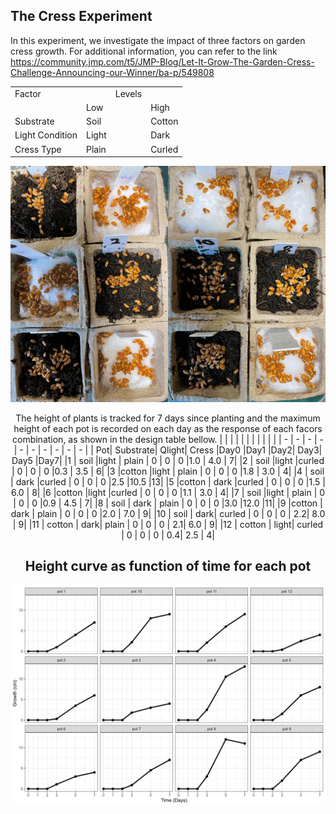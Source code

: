 ## The Cress Experiment
In this experiment, we investigate the impact of three factors on garden cress growth.
For additional information, you can refer to the link https://community.jmp.com/t5/JMP-Blog/Let-It-Grow-The-Garden-Cress-Challenge-Announcing-our-Winner/ba-p/549808

<div align="center">

|       |       |          |       |
| -     | -     | -        | -     |
|Factor           |       | Levels   |       |
|                 |   Low  ||     High       |
|Substrate        |Soil    ||Cotton          |
|Light Condition  |Light   ||Dark            |
|Cress Type       |Plain   ||Curled          |

<div

<p align="center">
  <img src="The Garden Cress Challenge.gif">
</p>

The height of plants is tracked for 7 days since planting and the maximum height of each pot is recorded on each day as the response of each facors combination, as shown in the design table bellow.
|     |          |       |        |     |     |    |     |      |    |
|  -  |     -    |   -   |   -    |  -  |  -  |  - |  -  |  -   | -  |
|  Pot| Substrate| Qlight|  Cress |Day0 |Day1 |Day2| Day3| Day5 |Day7|
|1    |  soil    |light | plain   | 0   | 0   | 0  |1.0 | 4.0   | 7|
|2    |  soil    |light |curled   | 0   | 0   | 0  |0.3 | 3.5   | 6|
|3    |cotton    |light | plain   | 0   | 0   | 0  |1.8 | 3.0   | 4|
|4    |  soil    | dark |curled   | 0   | 0   | 0  |2.5 |10.5   |13|
|5    |cotton    | dark |curled   | 0   | 0   | 0  |1.5 | 6.0   | 8|
|6    |cotton    |light |curled   | 0   | 0   | 0  |1.1 | 3.0   | 4|
|7    |  soil    |light | plain   | 0   | 0   | 0  |0.9 | 4.5   | 7|
|8    |  soil    | dark | plain   | 0   | 0   | 0  |3.0 |12.0   |11|
|9    |cotton    | dark | plain   | 0   | 0   | 0  |2.0 | 7.0   | 9|
|10   |   soil   |  dark| curled  |  0  |  0  |  0 | 2.2|  8.0  |  9|
|11   | cotton   |  dark|  plain  |  0  |  0  |  0 | 2.1|  6.0  |  9|
|12   | cotton   | light| curled  |  0  |  0  |  0 | 0.4|  2.5  |  4|

## Height curve as function of time for each pot
<p align="center">
  <img src="Growth Data.png">
</p>